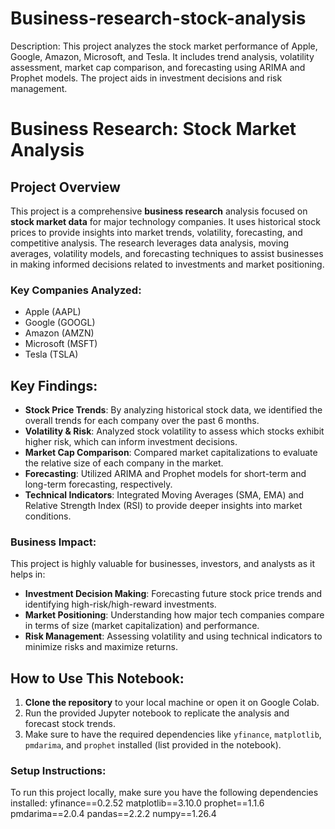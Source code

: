 # Business-research-stock-analysis
Description: This project analyzes the stock market performance of Apple, Google, Amazon, Microsoft, and Tesla. It includes trend analysis, volatility assessment, market cap comparison, and forecasting using ARIMA and Prophet models. The project aids in investment decisions and risk management.
# Business Research: Stock Market Analysis

## Project Overview
This project is a comprehensive **business research** analysis focused on **stock market data** for major technology companies. It uses historical stock prices to provide insights into market trends, volatility, forecasting, and competitive analysis. The research leverages data analysis, moving averages, volatility models, and forecasting techniques to assist businesses in making informed decisions related to investments and market positioning.

### Key Companies Analyzed:
- Apple (AAPL)
- Google (GOOGL)
- Amazon (AMZN)
- Microsoft (MSFT)
- Tesla (TSLA)

## Key Findings:
- **Stock Price Trends**: By analyzing historical stock data, we identified the overall trends for each company over the past 6 months.
- **Volatility & Risk**: Analyzed stock volatility to assess which stocks exhibit higher risk, which can inform investment decisions.
- **Market Cap Comparison**: Compared market capitalizations to evaluate the relative size of each company in the market.
- **Forecasting**: Utilized ARIMA and Prophet models for short-term and long-term forecasting, respectively.
- **Technical Indicators**: Integrated Moving Averages (SMA, EMA) and Relative Strength Index (RSI) to provide deeper insights into market conditions.

### Business Impact:
This project is highly valuable for businesses, investors, and analysts as it helps in:
- **Investment Decision Making**: Forecasting future stock price trends and identifying high-risk/high-reward investments.
- **Market Positioning**: Understanding how major tech companies compare in terms of size (market capitalization) and performance.
- **Risk Management**: Assessing volatility and using technical indicators to minimize risks and maximize returns.

## How to Use This Notebook:
1. **Clone the repository** to your local machine or open it on Google Colab.
2. Run the provided Jupyter notebook to replicate the analysis and forecast stock trends.
3. Make sure to have the required dependencies like `yfinance`, `matplotlib`, `pmdarima`, and `prophet` installed (list provided in the notebook).

### Setup Instructions:
To run this project locally, make sure you have the following dependencies installed:
yfinance==0.2.52 matplotlib==3.10.0 prophet==1.1.6 pmdarima==2.0.4 pandas==2.2.2 numpy==1.26.4




